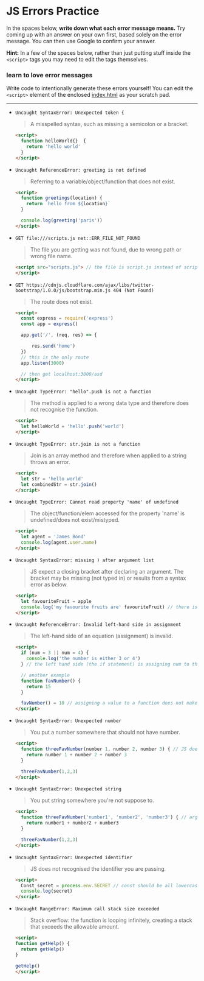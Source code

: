 # JS Errors Practice

In the spaces below, **write down what each error message means.** Try coming up with an answer on your own first, based solely on the error message. You can then use Google to confirm your answer.

**Hint:** In a few of the spaces below, rather than just putting stuff inside the `<script>` tags you may need to edit the tags themselves.

### learn to love error messages

Write code to intentionally generate these errors yourself! You can edit the `<script>` element of the enclosed [index.html](./index.html) as your scratch pad.

------------

- `Uncaught SyntaxError: Unexpected token {`

  > A misspelled syntax, such as missing a semicolon or a bracket.

  ```html
  <script>
    function helloWorld{}  {
      return 'hello world'
    }
  </script>
  ```

- `Uncaught ReferenceError: greeting is not defined`

  > Referring to a variable/object/function that does not exist.

  ```html
  <script>
    function greetings(location) {
      return `hello from ${location}`
    }

    console.log(greeting('paris'))  
  </script>
  ```

- `GET file:///scripts.js net::ERR_FILE_NOT_FOUND`

  > The file you are getting was not found, due to wrong path or wrong file name.

  ```html
  <script src="scripts.js"> // the file is script.js instead of scripts.js
  </script>
  ```

- `GET https://cdnjs.cloudflare.com/ajax/libs/twitter-bootstrap/1.0.0/js/bootstrap.min.js 404 (Not Found)`

  > The route does not exist.

  ```html
  <script>
    const express = require('express')
    const app = express()

    app.get('/', (req, res) => {

        res.send('home')
    })
    // this is the only route
    app.listen(3000)

    // then get localhost:3000/asd
  </script>
  ```

- `Uncaught TypeError: "hello".push is not a function`

  > The method is applied to a wrong data type and therefore does not recognise the function.

  ```html
  <script>
    let helloWorld = 'hello'.push('world')
  </script>
  ```

- `Uncaught TypeError: str.join is not a function`

  > Join is an array method and therefore when applied to a string throws an error.

  ```html
  <script>
    let str = 'hello world'
    let combinedStr = str.join()
  </script>
  ```

- `Uncaught TypeError: Cannot read property 'name' of undefined`

  > The object/function/elem accessed for the property 'name' is undefined/does not exist/mistyped.

  ```html
  <script>
    let agent = 'James Bond'
    console.log(agent.user.name)
  </script>
  ```

- `Uncaught SyntaxError: missing ) after argument list`

  > JS expect a closing bracket after declaring an argument. The bracket may be missing (not typed in) or results from a syntax error as below.

  ```html
  <script>
    let favouriteFruit = apple 
    console.log('my favourite fruits are' favouriteFruit) // there is a missing `+` between the string and the variable `favouriteFruit`.
  </script>
  ```

- `Uncaught ReferenceError: Invalid left-hand side in assignment`

  > The left-hand side of an equation (assignment) is invalid.

  ```html
  <script>
    if (num = 3 || num = 4) {
      console.log('the number is either 3 or 4')
    } // the left hand side (the if statement) is assigning num to the value of 3 or the value of 4, which JS thinks does not make sense.

    // another example
    function favNumber() {
      return 15
    }

    favNumber() = 10 // assigning a value to a function does not make sense either.
  </script>
  ```

- `Uncaught SyntaxError: Unexpected number`

  > You put a number somewhere that should not have number.

  ```html
  <script>
    function threeFavNumber(number 1, number 2, number 3) { // JS does not take argument separated by space, so this creates unexpected numbers
      return number 1 + number 2 + number 3
    }

    threeFavNumber(1,2,3)
  </script>
  ```

- `Uncaught SyntaxError: Unexpected string`

  > You put string somewhere you're not suppose to.

  ```html
  <script>
    function threeFavNumber('number1', 'number2', 'number3') { // arguments expext variables
      return number1 + number2 + number3
    }

    threeFavNumber(1,2,3)
  </script>
  ```

- `Uncaught SyntaxError: Unexpected identifier`

  > JS does not recognised the identifier you are passing.

  ```html
  <script>
    Const secret = process.env.SECRET // const should be all lowercase
    console.log(secret)
  </script>
  ```

- `Uncaught RangeError: Maximum call stack size exceeded`

  > Stack overflow: the function is looping infinitely, creating a stack that exceeds the allowable amount.

  ```html
  <script>
  function getHelp() {
    return getHelp()
  } 

  getHelp()
  </script>
  ```